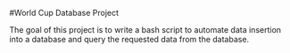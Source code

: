 #World Cup Database Project

The goal of this project is to write a bash script to automate data insertion into a database and query the requested data from the database.
